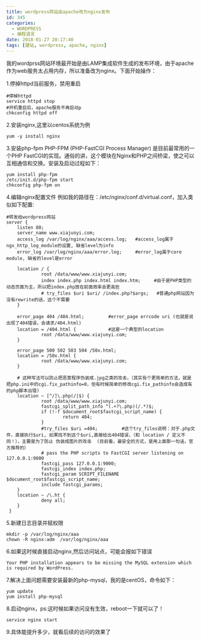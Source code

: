 ```yaml
---
title: wordpress网站由apache改为nginx发布
id: 345
categories:
  - WORDPRESS
  - 编程语言
date: 2018-01-27 20:17:40
tags: [建站, wordpress, apache, nginx]
---
```


我的wordprss网站环境最开始是由LAMP集成软件生成的发布环境，由于apache作为web服务太占用内存，所以准备改为nginx。下面开始操作：
<!--more-->


1.停掉httpd当前服务，禁用重启
``` shell
#停掉httpd
service httpd stop
#开机重启后，apache服务不再启动p       
chkconfig httpd off
```

2.安装nginx,这里以centos系统为例
``` shell 
yum -y install nginx
```

3.安装php-fpm
PHP-FPM (PHP-FastCGI Process Manager) 是目前最常用的一个PHP FastCGI的实现。通俗的讲，这个模块在Nginx和PHP之间桥梁，使之可以互相通信和交换。安装及启动过程如下：
``` shell 
yum install php-fpm
/etc/init.d/php-fpm start
chkconfig php-fpm on
```

4.编辑nginx配置文件
例如我的路径在：/etc/nginx/conf.d/virtual.conf，加入类似如下配置:
``` text 
#转发给wordpress网站
server {
    listen 80; 
    server_name www.xiajunyi.com;        
    access_log /var/log/nginx/aaa/access.log;   #access_log属于ngx_http_log_module的设置, 缺省level为info
    error_log /var/log/nginx/aaa/error.log;     #error_log属于core module, 缺省的level是error 

    location / {
             root /data/www/www.xiajunyi.com;
             index index.php index.html index.htm;     #由于是PHP类型的动态页面为主，所以把index.php放在前面效率会更高些
             # try_files $uri $uri/ /index.php?$args;   #普通php网站因为没有rewrite的话，这个不需要
    }

    error_page 404 /404.html;         #error_page errcode uri (也就是说出现了404错误，会请求/404.html)
    location = /404.html {            #这是一个典型的location
             root /data/www/www.xiajunyi.com;
    }

    error_page 500 502 503 504 /50x.html;
    location = /50x.html {
             root /data/www/www.xiajunyi.com;
    }

    # 这种写法可以防止把恶意程序伪装成.jpg之类的攻击，（其实有个更简单的方法，就是把php.ini中的cgi.fix_pathinfo=0，但有时候简单的修改cgi.fix_pathinfo会造成有的php脚本出错)
    location ~ [^/]\.php(/|$) {
             root /data/www/www.xiajunyi.com;
             fastcgi_split_path_info ^(.+?\.php)(/.*)$;
             if (!-f $document_root$fastcgi_script_name) {
                     return 404;
             }
             #try_files $uri =404;         #这个try_files说明：对于.php文件，直接执行$uri, 如果找不到这个$uri,直接给出404错误，（和 location / 定义不同！），主要是为了防止 伪装成图片的攻击  (目前看，最安全的方式，是用上面那一句话，官方推荐的）
             # pass the PHP scripts to FastCGI server listening on 127.0.0.1:9000
             fastcgi_pass 127.0.0.1:9000;
             fastcgi_index index.php;
             fastcgi_param SCRIPT_FILENAME $document_root$fastcgi_script_name;
             include fastcgi_params;
    }
    location ~ /\.ht {
             deny all;
    }
 }
```


5.新建日志目录并赋权限
``` shell 
mkdir -p /var/log/nginx/aaa
chown -R nginx:adm  /var/log/nginx/aaa
```

6.如果这时候直接启动nginx,然后访问站点，可能会报如下错误
``` text 
Your PHP installation appears to be missing the MySQL extension which is required by WordPress.
```

7.解决上面问题需要安装最新的php-mysql，我的是centOS，命令如下：
``` shell 
yum update
yum install php-mysql
```

8.启动nginx，ps:这时候如果访问没有生效，reboot一下就可以了！
``` shell 
service nginx start
```

9.具体能提升多少，就看后续的访问的效果了